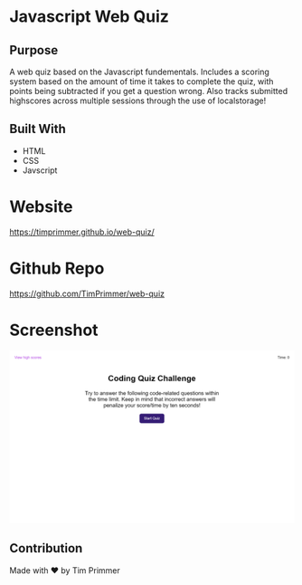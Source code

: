 # Javascript Web Quiz

## Purpose
A web quiz based on the Javascript fundementals. Includes a scoring system based on the amount of time it takes 
to complete the quiz, with points being subtracted if you get a question wrong. Also tracks submitted highscores
across multiple sessions through the use of localstorage!

## Built With
* HTML
* CSS
* Javscript

# Website
https://timprimmer.github.io/web-quiz/

# Github Repo
https://github.com/TimPrimmer/web-quiz

# Screenshot
![Screenshot of Main Page](/assets/imgs/screenshot.png "Main Page")

## Contribution
Made with ❤️ by Tim Primmer


